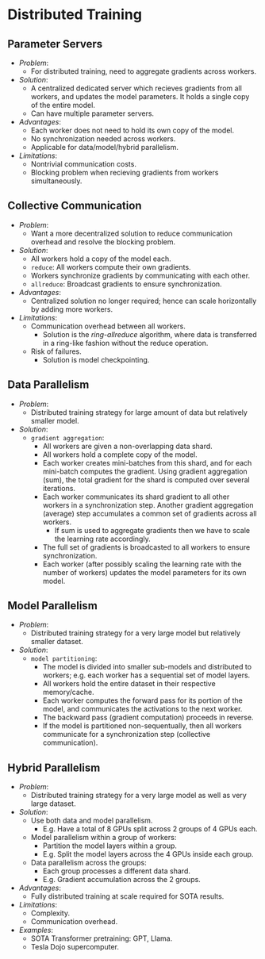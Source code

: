 # Distributed Training

## Parameter Servers
- *Problem*:
  - For distributed training, need to aggregate gradients across workers. 
- *Solution*:
  - A centralized dedicated server which recieves gradients from all workers, and updates the model parameters. It holds a single copy of the entire model. 
  - Can have multiple parameter servers. 
- *Advantages*:
  - Each worker does not need to hold its own copy of the model. 
  - No synchronization needed across workers. 
  - Applicable for data/model/hybrid parallelism. 
- *Limitations*:
  - Nontrivial communication costs. 
  - Blocking problem when recieving gradients from workers simultaneously. 

## Collective Communication
- *Problem*:
  - Want a more decentralized solution to reduce communication overhead and resolve the blocking problem. 
- *Solution*:
  - All workers hold a copy of the model each. 
  - `reduce`: All workers compute their own gradients. 
  - Workers synchronize gradients by communicating with each other. 
  - `allreduce`: Broadcast gradients to ensure synchronization. 
- *Advantages*:
  - Centralized solution no longer required; hence can scale horizontally by adding more workers. 
- *Limitations*:
  - Communication overhead between all workers. 
    - Solution is the *ring-allreduce* algorithm, where data is transferred in a ring-like fashion without the reduce operation. 
  - Risk of failures. 
    - Solution is model checkpointing. 

## Data Parallelism
- *Problem*:
  - Distributed training strategy for large amount of data but relatively smaller model. 
- *Solution*:
  - `gradient aggregation`: 
    - All workers are given a non-overlapping data shard. 
    - All workers hold a complete copy of the model. 
    - Each worker creates mini-batches from this shard, and for each mini-batch computes the gradient. Using gradient aggregation (sum), the total gradient for the shard is computed over several iterations. 
    - Each worker communicates its shard gradient to all other workers in a synchronization step. Another gradient aggregation (average) step accumulates a common set of gradients across all workers. 
      - If sum is used to aggregate gradients then we have to scale the learning rate accordingly. 
    - The full set of gradients is broadcasted to all workers to ensure synchronization. 
    - Each worker (after possibly scaling the learning rate with the number of workers) updates the model parameters for its own model. 

## Model Parallelism
- *Problem*:
  - Distributed training strategy for a very large model but relatively smaller dataset. 
- *Solution*:
  - `model partitioning`:
    - The model is divided into smaller sub-models and distributed to workers; e.g. each worker has a sequential set of model layers. 
    - All workers hold the entire dataset in their respective memory/cache. 
    - Each worker computes the forward pass for its portion of the model, and communicates the activations to the next worker. 
    - The backward pass (gradient computation) proceeds in reverse. 
    - If the model is partitioned non-sequentually, then all workers communicate for a synchronization step (collective communication). 

## Hybrid Parallelism
- *Problem*:
  - Distributed training strategy for a very large model as well as very large dataset. 
- *Solution*:
  - Use both data and model parallelism. 
    - E.g. Have a total of 8 GPUs split across 2 groups of 4 GPUs each. 
  - Model parallelism within a group of workers: 
    - Partition the model layers within a group. 
    - E.g. Split the model layers across the 4 GPUs inside each group. 
  - Data parallelism across the groups:
    - Each group processes a different data shard. 
    - E.g. Gradient accumulation across the 2 groups. 
- *Advantages*:
  - Fully distributed training at scale required for SOTA results. 
- *Limitations*:
  - Complexity. 
  - Communication overhead. 
- *Examples*:
  - SOTA Transformer pretraining: GPT, Llama. 
  - Tesla Dojo supercomputer. 